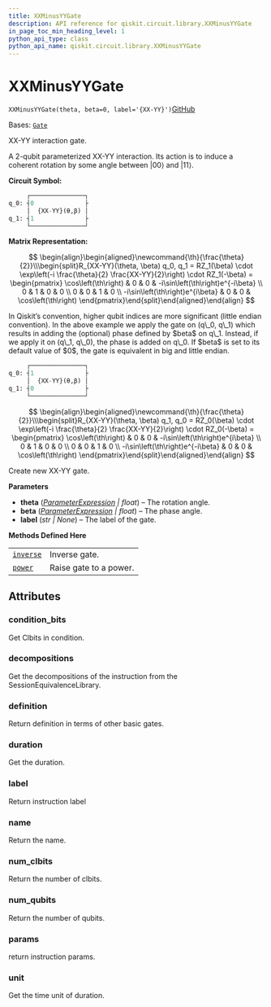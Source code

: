 ```yaml
---
title: XXMinusYYGate
description: API reference for qiskit.circuit.library.XXMinusYYGate
in_page_toc_min_heading_level: 1
python_api_type: class
python_api_name: qiskit.circuit.library.XXMinusYYGate
---
```


# XXMinusYYGate

<span id="qiskit.circuit.library.XXMinusYYGate" />

`XXMinusYYGate(theta, beta=0, label='{XX-YY}')`[GitHub](https://github.com/qiskit/qiskit/tree/stable/0.24/qiskit/circuit/library/standard_gates/xx_minus_yy.py "view source code")

Bases: [`Gate`](qiskit.circuit.Gate "qiskit.circuit.gate.Gate")

XX-YY interaction gate.

A 2-qubit parameterized XX-YY interaction. Its action is to induce a coherent rotation by some angle between $\vert 00\rangle$ and $\vert 11\rangle$.

**Circuit Symbol:**

```python
     ┌───────────────┐
q_0: ┤0              ├
     │  {XX-YY}(θ,β) │
q_1: ┤1              ├
     └───────────────┘
```

**Matrix Representation:**

$$
 \begin{align}\begin{aligned}\newcommand{\th}{\frac{\theta}{2}}\\\begin{split}R_{XX-YY}(\theta, \beta) q_0, q_1 =
  RZ_1(\beta) \cdot \exp\left(-i \frac{\theta}{2} \frac{XX-YY}{2}\right) \cdot RZ_1(-\beta) =
    \begin{pmatrix}
        \cos\left(\th\right)             & 0 & 0 & -i\sin\left(\th\right)e^{-i\beta}  \\
        0                     & 1 & 0 & 0  \\
        0                     & 0 & 1 & 0  \\
        -i\sin\left(\th\right)e^{i\beta} & 0 & 0 & \cos\left(\th\right)
    \end{pmatrix}\end{split}\end{aligned}\end{align} 
$$

<Admonition title="Note" type="note">
  In Qiskit’s convention, higher qubit indices are more significant (little endian convention). In the above example we apply the gate on (q\_0, q\_1) which results in adding the (optional) phase defined by $beta$ on q\_1. Instead, if we apply it on (q\_1, q\_0), the phase is added on q\_0. If $beta$ is set to its default value of $0$, the gate is equivalent in big and little endian.

  ```python
       ┌───────────────┐
  q_0: ┤1              ├
       │  {XX-YY}(θ,β) │
  q_1: ┤0              ├
       └───────────────┘
  ```

  $$
   \begin{align}\begin{aligned}\newcommand{\th}{\frac{\theta}{2}}\\\begin{split}R_{XX-YY}(\theta, \beta) q_1, q_0 =
  RZ_0(\beta) \cdot \exp\left(-i \frac{\theta}{2} \frac{XX-YY}{2}\right) \cdot RZ_0(-\beta) =
      \begin{pmatrix}
          \cos\left(\th\right)             & 0 & 0 & -i\sin\left(\th\right)e^{i\beta}  \\
          0                     & 1 & 0 & 0  \\
          0                     & 0 & 1 & 0  \\
          -i\sin\left(\th\right)e^{-i\beta} & 0 & 0 & \cos\left(\th\right)
      \end{pmatrix}\end{split}\end{aligned}\end{align} 
  $$
</Admonition>

Create new XX-YY gate.

**Parameters**

*   **theta** ([*ParameterExpression*](qiskit.circuit.ParameterExpression "qiskit.circuit.parameterexpression.ParameterExpression") *| float*) – The rotation angle.
*   **beta** ([*ParameterExpression*](qiskit.circuit.ParameterExpression "qiskit.circuit.parameterexpression.ParameterExpression") *| float*) – The phase angle.
*   **label** (*str | None*) – The label of the gate.

**Methods Defined Here**

|                                                                                                          |                        |
| -------------------------------------------------------------------------------------------------------- | ---------------------- |
| [`inverse`](qiskit.circuit.library.XXMinusYYGate#inverse "qiskit.circuit.library.XXMinusYYGate.inverse") | Inverse gate.          |
| [`power`](qiskit.circuit.library.XXMinusYYGate#power "qiskit.circuit.library.XXMinusYYGate.power")       | Raise gate to a power. |

## Attributes

<span id="qiskit.circuit.library.XXMinusYYGate.condition_bits" />

### condition\_bits

Get Clbits in condition.

<span id="qiskit.circuit.library.XXMinusYYGate.decompositions" />

### decompositions

Get the decompositions of the instruction from the SessionEquivalenceLibrary.

<span id="qiskit.circuit.library.XXMinusYYGate.definition" />

### definition

Return definition in terms of other basic gates.

<span id="qiskit.circuit.library.XXMinusYYGate.duration" />

### duration

Get the duration.

<span id="qiskit.circuit.library.XXMinusYYGate.label" />

### label

Return instruction label

<span id="qiskit.circuit.library.XXMinusYYGate.name" />

### name

Return the name.

<span id="qiskit.circuit.library.XXMinusYYGate.num_clbits" />

### num\_clbits

Return the number of clbits.

<span id="qiskit.circuit.library.XXMinusYYGate.num_qubits" />

### num\_qubits

Return the number of qubits.

<span id="qiskit.circuit.library.XXMinusYYGate.params" />

### params

return instruction params.

<span id="qiskit.circuit.library.XXMinusYYGate.unit" />

### unit

Get the time unit of duration.

